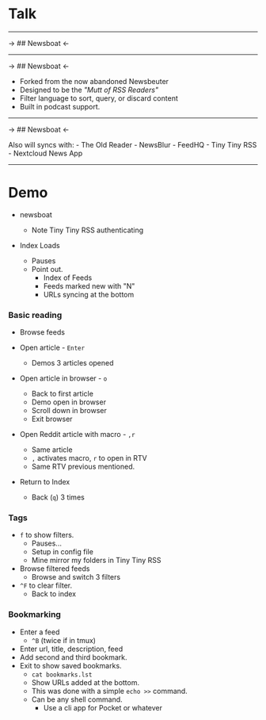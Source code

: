 # Talk

---




-> ## Newsboat <-

---

-> ## Newsboat <-

* Forked from the now abandoned Newsbeuter
* Designed to be the *"Mutt of RSS Readers"*
* Filter language to sort, query, or discard content
* Built in podcast support.

---

-> ## Newsboat <-

Also will syncs with:
    - The Old Reader
    - NewsBlur
    - FeedHQ
    - Tiny Tiny RSS
    - Nextcloud News App

---

# Demo

* newsboat
    - Note Tiny Tiny RSS authenticating

* Index Loads
    - Pauses
    - Point out.
        - Index of Feeds
        - Feeds marked new with "N"
        - URLs syncing at the bottom

### Basic reading ###
* Browse feeds 
* Open article - `Enter`
    - Demos 3 articles opened

* Open article in browser - `o`
    - Back to first article
    - Demo open in browser
    - Scroll down in browser
    - Exit browser

* Open Reddit article with macro - `,r`
    - Same article
    - `,` activates macro, `r` to open in RTV
    - Same RTV previous mentioned.

* Return to Index
    - Back (`q`) 3 times

### Tags ###
* `f` to show filters.
    - Pauses...
    - Setup in config file
    - Mine mirror my folders in Tiny Tiny RSS
* Browse filtered feeds
    - Browse and switch 3 filters
* `^F` to clear filter.
    - Back to index

### Bookmarking ###
* Enter a feed
    - `^B` (twice if in tmux)
* Enter url, title, description, feed
* Add second and third bookmark.
* Exit to show saved bookmarks.
    - `cat bookmarks.lst`
    - Show URLs added at the bottom.
    - This was done with a simple `echo >>` command.
    - Can be any shell command.
        - Use a cli app for Pocket or whatever

